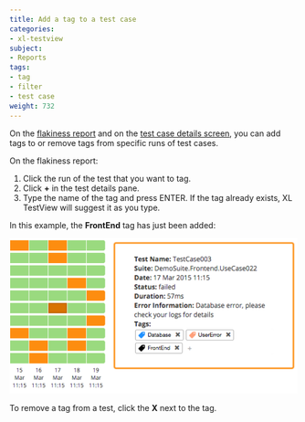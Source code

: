 ```yaml
---
title: Add a tag to a test case
categories:
- xl-testview
subject:
- Reports
tags:
- tag
- filter
- test case
weight: 732
---
```


On the [flakiness report](/xl-testview/concept/reports.html#flakiness-overview) and on the [test case details screen](/xl-testview/how-to/view-test-case-details.html), you can add tags to or remove tags from specific runs of test cases.

On the flakiness report:

1. Click the run of the test that you want to tag.
2. Click **+** in the test details pane.
3. Type the name of the tag and press ENTER. If the tag already exists, XL TestView will suggest it as you type.

In this example, the **FrontEnd** tag has just been added:

![Adding tags to test cases](images/tag-add-tag-to-test-case.png)

To remove a tag from a test, click the **X** next to the tag.
